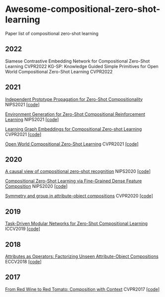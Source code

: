 # Awesome-compositional-zero-shot-learning
Paper list of compositional zero-shot learning

## 2022
Siamese Contrastive Embedding Network for Compositional Zero-Shot Learning  CVPR2022 
KG-SP: Knowledge Guided Simple Primitives for Open World Compositional Zero-Shot Learning CVPR2022


## 2021
[Independent Prototype Propagation for Zero-Shot Compositionality](https://arxiv.org/pdf/2106.00305.pdf) NIPS2021 [[code]](https://github.com/FrankRuis/protoprop)

[Environment Generation for Zero-Shot Compositional Reinforcement Learning](https://proceedings.neurips.cc/paper/2021/file/218344619d8fb95d504ccfa11804073f-Paper.pdf) NIPS2021 [[code]]()

[Learning Graph Embeddings for Compositional Zero-shot Learning](https://openaccess.thecvf.com/content/CVPR2021/papers/Naeem_Learning_Graph_Embeddings_for_Compositional_Zero-Shot_Learning_CVPR_2021_paper.pdf) CVPR2021 [[code]](https://github.com/ExplainableML/czsl)

[Open World Compositional Zero-Shot Learning](https://openaccess.thecvf.com/content/CVPR2021/papers/Mancini_Open_World_Compositional_Zero-Shot_Learning_CVPR_2021_paper.pdf) CVPR2021 [[code]](https://github.com/ExplainableML/czsl)

## 2020
[A causal view of compositional zero-shot recognition](https://arxiv.org/pdf/2006.14610.pdf) NIPS2020 [[code]](https://github.com/nv-research-israel/causal_comp)

[Compositional Zero-Shot Learning via Fine-Grained Dense Feature Composition](https://khoury.neu.edu/home/eelhami/publications/neurips20_CompositionZSL.pdf) NIPS2020 [[code]](https://github.com/hbdat/neurIPS20_CompositionZSL)

[Symmetry and group in attribute-object compositions](https://openaccess.thecvf.com/content_CVPR_2020/papers/Li_Symmetry_and_Group_in_Attribute-Object_Compositions_CVPR_2020_paper.pdf) CVPR2020 [[code]](https://github.com/DirtyHarryLYL/SymNet)

## 2019
[Task-Driven Modular Networks for Zero-Shot Compositional Learning](https://arxiv.org/pdf/1905.05908.pdf) ICCV2019 [[code]](https://github.com/facebookresearch/taskmodularnets)

## 2018
[Attributes as Operators: Factorizing Unseen Attribute-Object Compositions](https://openaccess.thecvf.com/content_ECCV_2018/papers/Tushar_Nagarajan_Attributes_as_Operators_ECCV_2018_paper.pdf) ECCV2018 [[code]](https://github.com/Tushar-N/attributes-as-operators)

## 2017
[From Red Wine to Red Tomato: Composition with Context](https://www.ri.cmu.edu/wp-content/uploads/2017/12/composing_cvpr17.pdf) CVPR2017 [[code]](https://github.com/imisra/composing_cvpr17)
